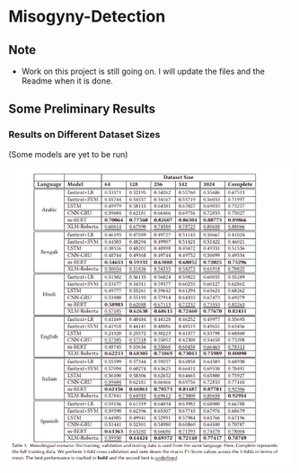 # Misogyny-Detection

## Note
- Work on this project is still going on. I will update the files and the Readme when it is done. 

## Some Preliminary Results

### Results on Different Dataset Sizes
(Some models are yet to be run)

![table1](./Images/Different_Dataset_Sizes.png)
